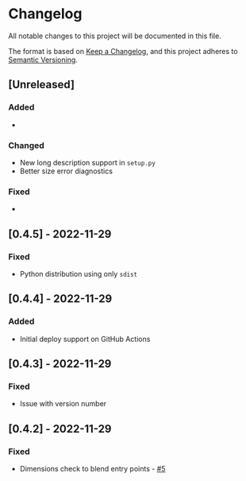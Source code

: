 # Changelog

All notable changes to this project will be documented in this file.

The format is based on [Keep a Changelog](https://keepachangelog.com/en/1.0.0/),
and this project adheres to [Semantic Versioning](https://semver.org/spec/v2.0.0.html).

## [Unreleased]

### Added

*

### Changed

* New long description support in `setup.py`
* Better size error diagnostics

### Fixed

*

## [0.4.5] - 2022-11-29

### Fixed

* Python distribution using only `sdist`

## [0.4.4] - 2022-11-29

### Added

* Initial deploy support on GitHub Actions

## [0.4.3] - 2022-11-29

### Fixed

* Issue with version number

## [0.4.2] - 2022-11-29

### Fixed

* Dimensions check to blend entry points - [#5](https://github.com/hivesolutions/pconvert/issues/5)
